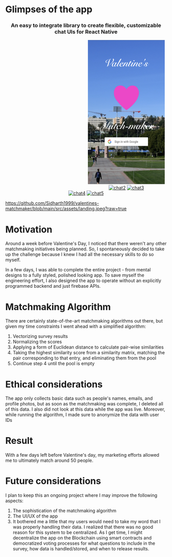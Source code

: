 # Glimpses of the app

<h3 align="center">An easy to integrate library to create flexible, customizable chat UIs for React Native</h2>
<div style="margin:auto;text-align:center;margin-left:50%" align="center">
<a href="https://github.com/Sidharth1999/valentines-matchmaker/blob/main/src/assets/landing.jpeg?raw=true"><img src="https://github.com/Sidharth1999/valentines-matchmaker/blob/main/src/assets/landing.jpeg?raw=true" alt="chat1" border="0" width="240" height="450"></a>
<a href="https://ibb.co/YNy3fS9"><img src="https://i.ibb.co/p1Rx4TD/chat2.gif" alt="chat2" border="0" width="240" height="450"></a>
<a href="https://ibb.co/sK0h25W"><img src="https://i.ibb.co/K2MYXNK/chat3.gif" alt="chat3" border="0" width="240" height="450"></a>
</div>
<div style="margin:auto; text-align:center" align="center">
<a href="https://ibb.co/j6RMb7M"><img src="https://i.ibb.co/HFdzBmz/chat4.gif" alt="chat4" border="0" width="240" height="450"></a>
<a href="https://ibb.co/RSh4bM5"><img src="https://i.ibb.co/b3HRmyf/chat5.gif" alt="chat5" border="0" width="240" height="450"></a>
</div>

https://github.com/Sidharth1999/valentines-matchmaker/blob/main/src/assets/landing.jpeg?raw=true

# Motivation

Around a week before Valentine's Day, I noticed that there weren't any other matchmaking initiatives being planned. So, I spontaneously decided to take up the challenge because I knew I had all the necessary skills to do so myself.

In a few days, I was able to complete the entire project - from mental designs to a fully styled, polished looking app. To save myself the engineering effort, I also designed the app to operate without an explicitly programmed backend and just firebase APIs.

# Matchmaking Algorithm

There are certainly state-of-the-art matchmaking algorithms out there, but given my time constraints I went ahead with a simplified algorithm:

1. Vectorizing survey results
2. Normalizing the scores
3. Applying a form of Euclidean distance to calculate pair-wise similarities
4. Taking the highest similarity score from a similarity matrix, matching the pair corresponding to that entry, and eliminating them from the pool
5. Continue step 4 until the pool is empty

# Ethical considerations

The app only collects basic data such as people's names, emails, and profile photos, but as soon as the matchmaking was complete, I deleted all of this data. I also did not look at this data while the app was live. Moreover, while running the algorithm, I made sure to anonymize the data with user IDs

# Result

With a few days left before Valentine's day, my marketing efforts allowed me to ultimately match around 50 people.

# Future considerations

I plan to keep this an ongoing project where I may improve the following aspects:

1. The sophistication of the matchmaking algorithm
2. The UI/UX of the app
3. It bothered me a little that my users would need to take my word that I was properly handling their data. I realized that there was no good reason for this system to be centralized. As I get time, I might decentralize the app on the Blockchain using smart contracts and democratized voting processes for what questions to include in the survey, how data is handled/stored, and when to release results.




